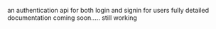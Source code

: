 an authentication api for both login and signin for users
fully detailed documentation coming soon..... still working